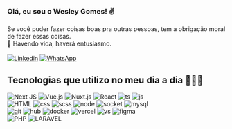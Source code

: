 ### Olá, eu sou o Wesley Gomes! ✌️
Se você puder fazer coisas boas pra outras pessoas, tem a obrigação moral de fazer essas coisas. <br>
🎈 Havendo vida, haverá entusiasmo. <br><br>
[![Linkedin](https://img.shields.io/badge/LinkedIn-0077B5?style=for-the-badge&logo=linkedin&logoColor=white)](https://www.linkedin.com/in/wesley-gomes-b2bb79205/)
[![WhatsApp](https://img.shields.io/badge/WhatsApp-25D366?style=for-the-badge&logo=whatsapp&logoColor=white)](http://wa.me/5533988546600?text=Olá%20vim%20através%20do%20o%20seu%20Github.) 
<br>
## Tecnologias que utilizo no meu dia a dia 👨🏿‍💻
![Next JS](https://camo.githubusercontent.com/6a23980fc783b26a221d165b73343e7e277719811c312f49857cb327266c5eeb/68747470733a2f2f696d672e736869656c64732e696f2f62616467652f2d4e6578742e4a532d3333333333333f7374796c653d666c6174266c6f676f3d4e6578742e4a53)
![Vue.js](https://camo.githubusercontent.com/f538532d3f8ac2a4b6d4ab8f626752ff272d4c30905262d5b5a8407c4d411c06/68747470733a2f2f696d672e736869656c64732e696f2f62616467652f2d5675652e6a732d3333333333333f7374796c653d666c6174266c6f676f3d7675652e6a73) 
![Nuxt.js](https://camo.githubusercontent.com/4eef2570c274d934f426f5d9ed4407c8a841143ede050bc1fb663b787d61e306/68747470733a2f2f696d672e736869656c64732e696f2f62616467652f2d4e7578742e6a732d3333333333333f7374796c653d666c6174266c6f676f3d6e7578742e6a73)
![React](https://camo.githubusercontent.com/7c93bbc57eb6905b1ed71e40e206bfd9c36cbdcb400d2f9c5c4a3dbf9a188b42/68747470733a2f2f696d672e736869656c64732e696f2f62616467652f2d52656163742d3333333333333f7374796c653d666c6174266c6f676f3d7265616374)
![ts](https://camo.githubusercontent.com/195b69f9063169b3605c646da908a17893dabf6707975250fc13142453d62340/68747470733a2f2f696d672e736869656c64732e696f2f62616467652f2d547970655363726970742d3333333333333f7374796c653d666c6174266c6f676f3d74797065736372697074)
![js](https://camo.githubusercontent.com/849a6060207020da1289e5e796ab5313646ae5cac8a6bee756d8d55f59efa19f/68747470733a2f2f696d672e736869656c64732e696f2f62616467652f2d4a6176615363726970742d3333333333333f7374796c653d666c6174266c6f676f3d6a617661736372697074)
<br>
![HTML](https://camo.githubusercontent.com/272d0761cd3bbac5e3cf14bb34cb474af265057dfa7f5af61efeeb9980eda12c/68747470733a2f2f696d672e736869656c64732e696f2f62616467652f2d48544d4c352d3333333333333f7374796c653d666c6174266c6f676f3d48544d4c35) 
![css](https://camo.githubusercontent.com/ff6ac0e98627c059bc238e9880f8fcc42ac0223bd170146439ea4bdb9bb8b8df/68747470733a2f2f696d672e736869656c64732e696f2f62616467652f2d435353332d3333333333333f7374796c653d666c6174266c6f676f3d43535333266c6f676f436f6c6f723d313537324236)
![scss](https://camo.githubusercontent.com/b4921a1961c7f5af46fc4cf1f93e42f7b345007710ba4c110fe9188e1624273f/68747470733a2f2f696d672e736869656c64732e696f2f62616467652f2d534153532d3333333333333f7374796c653d666c6174266c6f676f3d53415353)
![node](https://camo.githubusercontent.com/ea7c725e084bfc4be0cb460c0bbc102c68db227b4b37e38434157c8e72bc9f77/68747470733a2f2f696d672e736869656c64732e696f2f62616467652f2d4e6f64652e4a532d3333333333333f7374796c653d666c6174266c6f676f3d4e6f64652e6a53)
![socket](https://camo.githubusercontent.com/c8a4579c8835416d88e75c2ffd131fc410d9decab7dff494116ea327f0d5a982/68747470733a2f2f696d672e736869656c64732e696f2f62616467652f2d536f636b65742e696f2d3333333333333f7374796c653d666c6174266c6f676f3d736f636b65742e696f)
![mysql](https://camo.githubusercontent.com/d00f4f9ff6e65f869a59d3f033b93a257f595da2981deb37b6c8dd3dacccc9a8/68747470733a2f2f696d672e736869656c64732e696f2f62616467652f2d4d7953514c2d3333333333333f7374796c653d666c6174266c6f676f3d4d7953514c)
<br>
![git](https://camo.githubusercontent.com/03ffb2569aad0ebb1f6cbf48a97bc02b46b3f93a6503e2f442f77877b0d91b5c/68747470733a2f2f696d672e736869656c64732e696f2f62616467652f2d4769742d3333333333333f7374796c653d666c6174266c6f676f3d676974)
![hub](https://camo.githubusercontent.com/abbb966b6e9da13ae88304c28c53ea42a6ff948f9be2753445f008b0ad7e8f6d/68747470733a2f2f696d672e736869656c64732e696f2f62616467652f2d4769744875622d3333333333333f7374796c653d666c6174266c6f676f3d676974687562)
![docker](https://camo.githubusercontent.com/10eafd2c5899d4af2290bb1f266aaf3438e610d2c567cabb90912ebab8b2f5fa/68747470733a2f2f696d672e736869656c64732e696f2f62616467652f2d446f636b65722d3333333333333f7374796c653d666c6174266c6f676f3d646f636b6572)
![vercel](https://camo.githubusercontent.com/c96cd467959cdda205f5cd37db42ed7c1c6da269da0ac3f2612322d12fab8e5a/68747470733a2f2f696d672e736869656c64732e696f2f62616467652f2d56657263656c2d3333333333333f7374796c653d666c6174266c6f676f3d76657263656c)
![vs](https://camo.githubusercontent.com/e0da8f5240a86498f16767244eabe51079fe8626f13c479a43b4b64ac2ffa05e/68747470733a2f2f696d672e736869656c64732e696f2f62616467652f2d56697375616c25323053747564696f253230436f64652d3333333333333f7374796c653d666c6174266c6f676f3d76697375616c2d73747564696f2d636f6465266c6f676f436f6c6f723d303037414343)
![figma](https://camo.githubusercontent.com/33ccaa5b644f28194a87de1326f5ab892af79633109aec1770918be5bf1d77ee/68747470733a2f2f696d672e736869656c64732e696f2f62616467652f2d4669676d612d3333333333333f7374796c653d666c6174266c6f676f3d6669676d61266c6f676f436f6c6f723d313537324236)
<br>
![PHP](https://camo.githubusercontent.com/8215b267e1973986509c91732fd99c9cde3bc3f7f9475fc5727ddbf48b6c3d94/68747470733a2f2f696d672e736869656c64732e696f2f62616467652f2d5048502d3030303f266c6f676f3d706870)
![LARAVEL](https://camo.githubusercontent.com/e2271ca6c15810883fbd83ee15b2ae39af727098494301bfb380a5b944ec2921/68747470733a2f2f696d672e736869656c64732e696f2f62616467652f2d4c61726176656c2d3030303f266c6f676f3d6c61726176656c)


